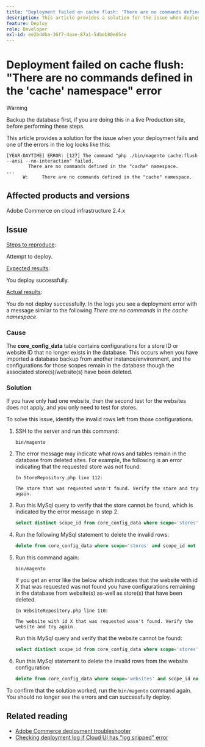 ```yaml
---
title: "Deployment failed on cache flush: 'There are no commands defined in the 'cache' namespace' error"
description: This article provides a solution for the issue when deployment fails with the following error **There are no commands defined in the cache namespace**.
feature: Deploy
role: Developer
exl-id: ee2bddba-36f7-4aae-87a1-5dbeb80e654e
---
```

# Deployment failed on cache flush: "There are no commands defined in the 'cache' namespace" error

>[!WARNING]
>
>Backup the database first, if you are doing this in a live Production site, before performing these steps.

This article provides a solution for the issue when your deployment fails and one of the errors in the log looks like this:

```
[YEAR-DAYTIME] ERROR: [127] The command "php ./bin/magento cache:flush --ansi --no-interaction" failed.
        There are no commands defined in the "cache" namespace.
...
      W:     There are no commands defined in the "cache" namespace.
```

## Affected products and versions

Adobe Commerce on cloud infrastructure 2.4.x

## Issue

<u>Steps to reproduce</u>:

Attempt to deploy.

<u>Expected results</u>:

You deploy successfully.

<u>Actual results</u>:

You do not deploy successfully. In the logs you see a deployment error with a message similar to the following *There are no commands in the cache namespace*.

### Cause

The **core_config_data** table contains configurations for a store ID or website ID that no longer exists in the database. This occurs when you have imported a database backup from another instance/environment, and the configurations for those scopes remain in the database though the associated store(s)/website(s) have been deleted.

### Solution

If you have only had one website, then the second test for the websites does not apply, and you only need to test for stores.

To solve this issue, identify the invalid rows left from those configurations.

1. SSH to the server and run this command:

    `bin/magento`

1. The error message may indicate what rows and tables remain in the database from deleted sites. For example, the following is an error indicating that the requested store was not found:

    ```...
    In StoreRepository.php line 112:

    The store that was requested wasn't found. Verify the store and try again.
    ```

1. Run this MySql query to verify that the store cannot be found, which is indicated by the error message in step 2.

    ```sql
    select distinct scope_id from core_config_data where scope='stores' and scope_id not in (select store_id from store);
    ```

1. Run the following MySql statement to delete the invalid rows:

    ```sql
    delete from core_config_data where scope='stores' and scope_id not in (select store_id from store);
    ```

1. Run this command again:

    `bin/magento`

    If you get an error like the below which indicates that the website with id X that was requested was not found you have configurations remaining        in the database from website(s) as-well as store(s) that have been deleted.

    ```
    In WebsiteRepository.php line 110:

    The website with id X that was requested wasn't found. Verify the website and try again.
    ```

    Run this MySql query and verify that the website cannot be found:

    ```sql
    select distinct scope_id from core_config_data where scope='stores' and scope_id not in (select store_id from store);
    ```

1. Run this MySql statement to delete the invalid rows from the website configuration:

    ```sql
    delete from core_config_data where scope='websites' and scope_id not in (select website_id from store_website);
    ```

To confirm that the solution worked, run the `bin/magento` command again. You should no longer see the errors and can successfully deploy.

## Related reading

* [Adobe Commerce deployment troubleshooter](/docs/commerce-knowledge-base/kb/troubleshooting/deployment/magento-deployment-troubleshooter.html)
* [Checking deployment log if Cloud UI has "log snipped" error](/docs/commerce-knowledge-base/kb/troubleshooting/miscellaneous/checking-deployment-log-if-the-cloud-ui-shows-log-snipped-error.html)

